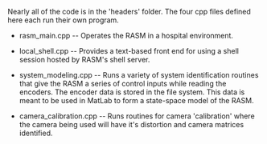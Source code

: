 Nearly all of the code is in the 'headers' folder. The four cpp files defined here each run their own program.

* rasm_main.cpp -- Operates the RASM in a hospital environment.

* local_shell.cpp -- Provides a text-based front end for using a shell session hosted by RASM's shell server.

* system_modeling.cpp -- Runs a variety of system identification routines that give the RASM a series of control inputs while reading the encoders. The encoder data is stored in the file system. This data is meant to be used in MatLab to form a state-space model of the RASM.

* camera_calibration.cpp -- Runs routines for camera 'calibration' where the camera being used will have it's distortion and camera matrices identified.
